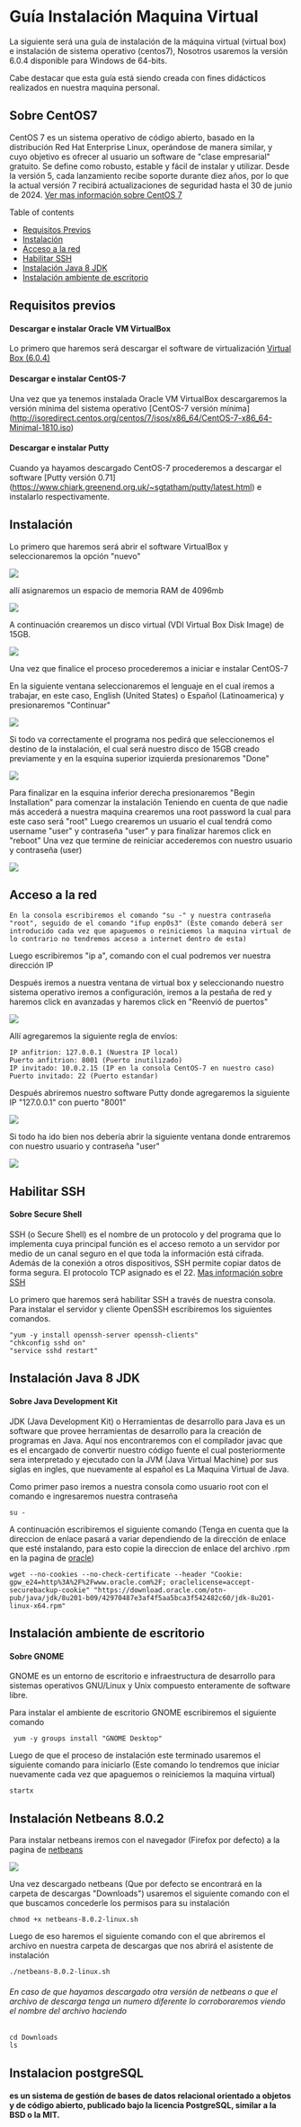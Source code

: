 # Guía Instalación Maquina Virtual

La siguiente será una guía de instalación de la máquina virtual (virtual box) e instalación de sistema operativo (centos7), Nosotros usaremos la versión 6.0.4 disponible para Windows de 64-bits.

Cabe destacar que esta guía está siendo creada con fines didácticos realizados en nuestra maquina personal.


## Sobre CentOS7

CentOS 7 es un sistema operativo de código abierto, basado en la distribución Red Hat Enterprise Linux, operándose de manera similar, y cuyo objetivo es ofrecer al usuario un software de "clase empresarial" gratuito. Se define como robusto, estable y fácil de instalar y utilizar. Desde la versión 5, cada lanzamiento recibe soporte durante diez años, por lo que la actual versión 7 recibirá actualizaciones de seguridad hasta el 30 de junio de 2024. [Ver mas información sobre CentOS 7](https://www.centos.org/)


Table of contents


<!--ts-->
   * [Requisitos Previos](#Requisitos-previos)
   * [Instalación](#Instalación)
   * [Acceso a la red](#Acceso-a-la-red)
   * [Habilitar SSH](#Habilitar-SSH)
   * [Instalación Java 8 JDK](#Instalación-Java-8-JDK)
   * [Instalación ambiente de escritorio](#Instalacion-ambiente-de-escritorio)
<!--te-->


## Requisitos previos


#### Descargar e instalar Oracle VM VirtualBox
Lo primero que haremos será descargar el software de virtualización [Virtual Box (6.0.4)](https://www.virtualbox.org/wiki/Downloads)

#### Descargar e instalar CentOS-7
Una vez que ya tenemos instalada Oracle VM VirtualBox descargaremos la versión mínima del sistema operativo [CentOS-7 versión mínima] (http://isoredirect.centos.org/centos/7/isos/x86_64/CentOS-7-x86_64-Minimal-1810.iso)

#### Descargar e instalar Putty
Cuando ya hayamos descargado CentOS-7 procederemos a descargar el software [Putty versión 0.71] (https://www.chiark.greenend.org.uk/~sgtatham/putty/latest.html) e instalarlo respectivamente.



## Instalación


Lo primero que haremos será abrir  el software VirtualBox y seleccionaremos la opción "nuevo"

<img src="https://raw.githubusercontent.com/JoanneCentos/TIHI07/master/Screenshot/Screenshot_1.png">

allí asignaremos un espacio de memoria RAM de 4096mb

<img src="https://raw.githubusercontent.com/JoanneCentos/TIHI07/master/Screenshot/Screenshot_2.png">

A continuación crearemos un disco virtual (VDI Virtual Box Disk Image) de 15GB.

<img src="https://raw.githubusercontent.com/JoanneCentos/TIHI07/master/Screenshot/Screenshot_6.png">

Una vez que finalice el proceso procederemos a iniciar e instalar CentOS-7

En la siguiente ventana seleccionaremos el lenguaje en el cual iremos a trabajar, en este caso, English (United States) o Español (Latinoamerica) y presionaremos "Continuar"

<img src="https://raw.githubusercontent.com/JoanneCentos/TIHI07/master/Screenshot/Screenshot_10.png">

Si todo va correctamente el programa nos pedirá que seleccionemos el destino de la instalación, el cual será nuestro disco de 15GB creado previamente y en la esquina superior izquierda presionaremos "Done"

<img src="https://raw.githubusercontent.com/JoanneCentos/TIHI07/master/Screenshot/Screenshot_12.png">

Para finalizar en la esquina inferior derecha presionaremos "Begin Installation" para comenzar la instalación
Teniendo en cuenta de que nadie más accederá a nuestra maquina crearemos una root password la cual para este caso será "root"
Luego crearemos un usuario el cual tendrá como username "user" y contraseña "user" y para finalizar haremos click en "reboot"
Una vez que termine de reiniciar accederemos con nuestro usuario y contraseña (user)

<img src="https://raw.githubusercontent.com/JoanneCentos/TIHI07/master/Screenshot/Screenshot_17.png">

## Acceso a la red


	En la consola escribiremos el comando "su -" y nuestra contraseña "root", seguido de el comando "ifup enp0s3" (Este comando deberá ser introducido cada vez que apaguemos o reiniciemos la maquina virtual de lo contrario no tendremos acceso a internet dentro de esta)

Luego escribiremos "ip a", comando con el cual podremos ver nuestra dirección IP

Después iremos a nuestra ventana de virtual box y seleccionando nuestro sistema operativo iremos a configuración, iremos a la pestaña de red y haremos click en avanzadas y haremos click en "Reenvió de puertos"

<img src="https://raw.githubusercontent.com/JoanneCentos/TIHI07/master/Screenshot/Screenshot_24.png">

Allí agregaremos la siguiente regla de envíos:

	IP anfitrion: 127.0.0.1 (Nuestra IP local)
	Puerto anfitrion: 8001 (Puerto inutilizado)
	IP invitado: 10.0.2.15 (IP en la consola CentOS-7 en nuestro caso)
	Puerto invitado: 22 (Puerto estandar)

Después abriremos nuestro software Putty donde agregaremos la siguiente IP "127.0.0.1" con puerto "8001"

<img src="https://raw.githubusercontent.com/JoanneCentos/TIHI07/master/Screenshot/Screenshot_23.png">

Si todo ha ido bien nos debería abrir la siguiente ventana donde entraremos con nuestro usuario y contraseña "user"

<img src="https://raw.githubusercontent.com/JoanneCentos/TIHI07/master/Screenshot/Putty.png">


## Habilitar SSH

#### Sobre Secure Shell
SSH (o Secure Shell) es el nombre de un protocolo y del programa que lo implementa cuya principal función es el acceso remoto a un servidor por medio de un canal seguro en el que toda la información está cifrada. Además de la conexión a otros dispositivos, SSH permite copiar datos de forma segura. El protocolo TCP asignado es el 22. [Mas información sobre SSH](https://www.ssh.com/ssh/)


Lo primero que haremos será habilitar SSH a través de nuestra consola. Para instalar el servidor y cliente OpenSSH escribiremos los siguientes comandos.

	"yum -y install openssh-server openssh-clients"
	"chkconfig sshd on"
	"service sshd restart"


## Instalación Java 8 JDK

#### Sobre Java Development Kit
JDK (Java Development Kit) o Herramientas de desarrollo para Java es un software que provee herramientas de desarrollo para la creación de programas en Java. Aquí nos encontraremos con el compilador javac que es el encargado de convertir nuestro código fuente el cual posteriormente sera interpretado y ejecutado con la JVM (Java Virtual Machine) por sus siglas en ingles, que nuevamente al español es La Maquina Virtual de Java.

Como primer paso iremos a nuestra consola como usuario root con el comando e ingresaremos nuestra contraseña

	su -
	
A continuación escribiremos el siguiente comando (Tenga en cuenta que la direccion de enlace pasará a variar dependiendo de la dirección de enlace que esté instalando, para esto copie la direccion de enlace del archivo .rpm en la pagina de [oracle](https://www.oracle.com/technetwork/java/javase/downloads/jdk8-downloads-2133151.html))

	wget --no-cookies --no-check-certificate --header "Cookie: gpw_e24=http%3A%2F%2Fwww.oracle.com%2F; oraclelicense=accept-securebackup-cookie" "https://download.oracle.com/otn-pub/java/jdk/8u201-b09/42970487e3af4f5aa5bca3f542482c60/jdk-8u201-linux-x64.rpm"


## Instalación ambiente de escritorio

#### Sobre GNOME
GNOME es un entorno de escritorio e infraestructura de desarrollo para sistemas operativos GNU/Linux y Unix compuesto enteramente de software libre.

Para instalar el ambiente de escritorio GNOME escribiremos el siguiente comando

	 yum -y groups install "GNOME Desktop" 

Luego de que el proceso de instalación este terminado usaremos el siguiente comando para iniciarlo (Este comando lo tendremos que iniciar nuevamente cada vez que apaguemos o reiniciemos la maquina virtual)

	startx
	
	
## Instalación Netbeans 8.0.2

Para instalar netbeans iremos con el navegador (Firefox por defecto) a la pagina de [netbeans](#https://netbeans.org/downloads/8.0.2)

<img src="https://raw.githubusercontent.com/JoanneCentos/TIHI07/master/Screenshot/Netbeans.png">

Una vez descargado netbeans (Que por defecto se encontrará en la carpeta de descargas "Downloads") usaremos el siguiente comando con el que buscamos concederle los permisos para su instalación

	chmod +x netbeans-8.0.2-linux.sh

Luego de eso haremos el siguiente comando con el que abriremos el archivo en nuestra carpeta de descargas que nos abrirá el asistente de instalación

	./netbeans-8.0.2-linux.sh
	
###### En caso de que hayamos descargado otra versión de netbeans o que el archivo de descarga tenga un numero diferente lo corroboraremos  viendo el nombre del archivo haciendo

	cd Downloads
	ls

## Instalacion postgreSQL

####  es un sistema de gestión de bases de datos relacional orientado a objetos y de código abierto, publicado bajo la licencia PostgreSQL,  similar a la BSD o la MIT.
